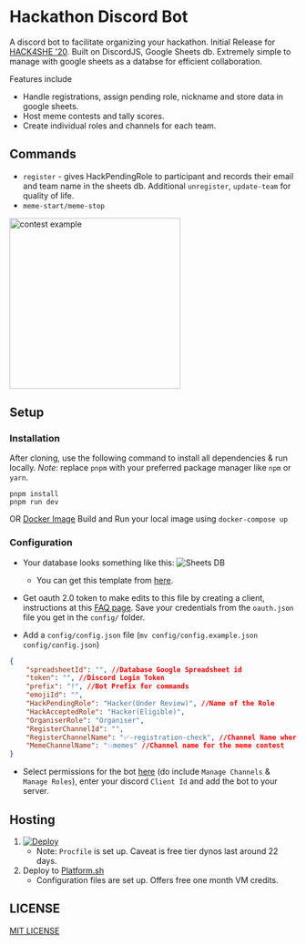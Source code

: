 # Hackathon Discord Bot
A discord bot to facilitate organizing your hackathon. Initial Release for [HACK4SHE '20](https://hackforshe.tech). Built on DiscordJS, Google Sheets db.
Extremely simple to manage with google sheets as a databse for efficient collaboration.

Features include 
- Handle registrations, assign pending role, nickname and store data in google sheets.
- Host meme contests and tally scores.
- Create individual roles and channels for each team.

## Commands
- `register` - gives HackPendingRole to participant and records their email and team name in the sheets db. Additional `unregister`, `update-team` for quality of life.
- `meme-start/meme-stop` 
<img src="https://i.imgur.com/P1McvJh.png" height="300px" alt="contest example">


## Setup
### Installation
After cloning, use the following command to install all dependencies & run locally.
_Note_: replace `pnpm` with your preferred package manager like `npm` or `yarn`.

```
pnpm install
pnpm run dev
```
OR
[Docker Image](https://hub.docker.com/repository/docker/cjamie/hack-discordbot)
Build and Run your local image using `docker-compose up`
### Configuration
- Your database looks something like this:
    ![Sheets DB](https://i.imgur.com/f0dSoOc.png "sheets")
    
    - You can get this template from [here](https://docs.google.com/spreadsheets/d/1waquiM6SbBbP5ocyIQ5z5EPZBgBJ2ID0-_3n8EkfnWE).
- Get oauth 2.0 token to make edits to this file by creating a client, instructions at this [FAQ page](https://support.google.com/cloud/answer/6158849?hl=en). Save your credentials from the `oauth.json` file you get in the `config/` folder.
- Add a `config/config.json` file (`mv config/config.example.json config/config.json`)
```json
{
    "spreadsheetId": "", //Database Google Spreadsheet id
    "token": "", //Discord Login Token
    "prefix": "!", //Bot Prefix for commands
    "emojiId": "",
    "HackPendingRole": "Hacker(Under Review)", //Name of the Role
    "HackAcceptedRole": "Hacker(Eligible)", 
    "OrganiserRole": "Organiser",
    "RegisterChannelId": "",
    "RegisterChannelName": "✅-registration-check", //Channel Name where user registration will happen
    "MemeChannelName": "💥memes" //Channel name for the meme contest
}
```

- Select permissions for the bot [here](https://discordapi.com/permissions.html) (do include `Manage Channels` & `Manage Roles`), enter your discord `Client Id` and add the bot to your server.

## Hosting
1. [![Deploy](https://www.herokucdn.com/deploy/button.svg)](https://heroku.com/deploy)
    - Note: `Procfile` is set up. Caveat is free tier dynos last around 22 days.
2. Deploy to [Platform.sh](https://platform.sh)
    - Configuration files are set up. Offers free one month VM credits.


## LICENSE

[MIT LICENSE](http://www.tldrlegal.com/license/mit-license)
